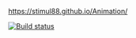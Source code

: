https://stimul88.github.io/Animation/

[![Build status](https://ci.appveyor.com/api/projects/status/mi0t58doyotlyome?svg=true)](https://ci.appveyor.com/project/Stimul88/animation)
